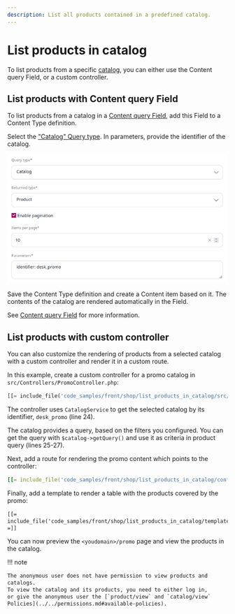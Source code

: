 ```yaml
---
description: List all products contained in a predefined catalog.
---
```


# List products in catalog

To list products from a specific [catalog](../../catalog/catalog.md#catalogs), you can either use the Content query Field,
or a custom controller.

## List products with Content query Field

To list products from a catalog in a [Content query Field](../../../api/field_types_reference/contentqueryfield.md),
add this Field to a Content Type definition.

Select the ["Catalog" Query type](../queries_and_controllers/built-in_query_types.md#catalog).
In parameters, provide the identifier of the catalog.

![Configuration of Content query Type for catalog](../../img/catalog_query_type_field.png)

Save the Content Type definition and create a Content item based on it.
The contents of the catalog are rendered automatically in the Field.

See [Content query Field](../queries_and_controllers/content_queries.md#pagination) for more information.

## List products with custom controller

You can also customize the rendering of products from a selected catalog with a custom controller and render it in a custom route.

In this example, create a custom controller for a promo catalog in `src/Controllers/PromoController.php`:

``` php hl_lines="24 25 27"
[[= include_file('code_samples/front/shop/list_products_in_catalog/src/Controller/PromoController.php') =]]
```

The controller uses `CatalogService` to get the selected catalog by its identifier, `desk_promo` (line 24).

The catalog provides a query, based on the filters you configured.
You can get the query with `$catalog->getQuery()` and use it as criteria in product query (lines 25-27).

Next, add a route for rendering the promo content which points to the controller:

``` yaml
[[= include_file('code_samples/front/shop/list_products_in_catalog/config/custom_routes.yaml') =]]
```

Finally, add a template to render a table with the products covered by the promo:

``` html+twig
[[= include_file('code_samples/front/shop/list_products_in_catalog/templates/full/promo.html.twig') =]]
```

You can now preview the `<youdomain>/promo` page and view the products
in the catalog.

!!! note

    The anonymous user does not have permission to view products and catalogs.
    To view the catalog and its products, you need to either log in,
    or give the anonymous user the [`product/view` and `catalog/view` Policies](../../permissions.md#available-policies).
